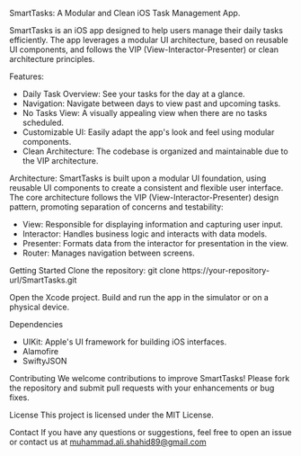 SmartTasks: A Modular and Clean iOS Task Management App.

SmartTasks is an iOS app designed to help users manage their daily tasks efficiently. The app leverages a modular UI architecture, based on reusable UI components, and follows the VIP (View-Interactor-Presenter) or clean architecture principles.

Features:
- Daily Task Overview: See your tasks for the day at a glance.
- Navigation: Navigate between days to view past and upcoming tasks.
- No Tasks View: A visually appealing view when there are no tasks scheduled.
- Customizable UI: Easily adapt the app's look and feel using modular components.
- Clean Architecture: The codebase is organized and maintainable due to the VIP architecture.

Architecture:
SmartTasks is built upon a modular UI foundation, using reusable UI components to create a consistent and flexible user interface. The core architecture follows the VIP (View-Interactor-Presenter) design pattern, promoting separation of concerns and testability:

- View: Responsible for displaying information and capturing user input.
- Interactor: Handles business logic and interacts with data models.
- Presenter: Formats data from the interactor for presentation in the view.
- Router: Manages navigation between screens.

Getting Started
Clone the repository: git clone https://your-repository-url/SmartTasks.git

Open the Xcode project.
Build and run the app in the simulator or on a physical device.

Dependencies
- UIKit: Apple's UI framework for building iOS interfaces.
- Alamofire
- SwiftyJSON

Contributing
We welcome contributions to improve SmartTasks! Please fork the repository and submit pull requests with your enhancements or bug fixes.

License
This project is licensed under the MIT License.

Contact
If you have any questions or suggestions, feel free to open an issue or contact us at muhammad.ali.shahid89@gmail.com
